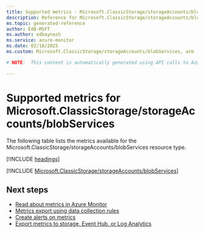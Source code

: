 ```yaml
---
title: Supported metrics - Microsoft.ClassicStorage/storageAccounts/blobServices
description: Reference for Microsoft.ClassicStorage/storageAccounts/blobServices metrics in Azure Monitor.
ms.topic: generated-reference
author: EdB-MSFT
ms.author: edbaynash
ms.service: azure-monitor
ms.date: 02/18/2025
ms.custom: Microsoft.ClassicStorage/storageAccounts/blobServices, arm

# NOTE:  This content is automatically generated using API calls to Azure. Any edits made on these files will be overwritten in the next run of the script. 

---
```


  
# Supported metrics for Microsoft.ClassicStorage/storageAccounts/blobServices
  
The following table lists the metrics available for the Microsoft.ClassicStorage/storageAccounts/blobServices resource type.  
  
  
[!INCLUDE [headings](~/reusable-content/ce-skilling/azure/includes/azure-monitor/reference/metrics/metrics-headings.md)]  
  
 

[!INCLUDE [Microsoft.ClassicStorage/storageAccounts/blobServices](~/reusable-content/ce-skilling/azure/includes/azure-monitor/reference/metrics/microsoft-classicstorage-storageaccounts-blobservices-metrics-include.md)]  



## Next steps

- [Read about metrics in Azure Monitor](/azure/azure-monitor/data-platform)
- [Metrics export using data collection rules](/azure/azure-monitor/essentials/data-collection-metrics)
- [Create alerts on metrics](/azure/azure-monitor/alerts/alerts-overview)
- [Export metrics to storage, Event Hub, or Log Analytics](/azure/azure-monitor/essentials/platform-logs-overview)
